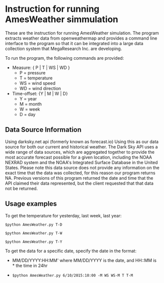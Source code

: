 # Instruction for running AmesWeather simmulation
These are the instruction for running AmesWeather simulation. The program extracts weather data from openweathermap and provides a command line interface to the program so that it can be integrated into a large data collection system that MegaResearch Inc. are developing.

To run the program, the following commands are provided:
  * Measure: { P | T | WS | WD }
     * P = pressure
     * T = temperature
     * WS = wind speed
     * WD = wind direction
  * Time-offset: {Y | M | W | D}
      * Y = year
      * M = month
      * W = week
      * D = day

## Data Source Information
Using darksky.net api (formerly known as forecast.io) Using this as our data source for both our current and historical weather. The Dark Sky API uses a wide range of data sources, which are aggregated together to provide the most accurate forecast possible for a given location, including the NOAA NEXRAD system and the NOAA's Integrated Surface Database in the United States.
Please note this data source does not provide any information on the exact time that the data was collected, for this reason our program returns NA. Previous versions of this program returned the date and time that the API claimed their data represented, but the client requested that that data not be returned.

## Usage examples
To get the temperature for yesterday, last week, last year:

```$python AmesWeather.py T-D```

```$python AmesWeather.py T-W```

```$python AmesWeather.py T-Y```

To get the data for a specific date, specify the date in the format:
  * MM/DD/YYYY:HH:MM' where MM/DD/YYYY is the date, and HH::MM is * the time in 24hr

  * ```$python AmesWeather.py 6/10/2015:10:00 -M WS WS-M T T-M```
